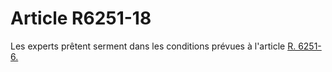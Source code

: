# Article R6251-18

  
Les experts prêtent serment dans les conditions prévues à l'article [R. 6251-6.][1]

 [1]: /affichCodeArticle.do?cidTexte=LEGITEXT000006072050&idArticle=LEGIARTI000018497888&dateTexte=&categorieLien=cid